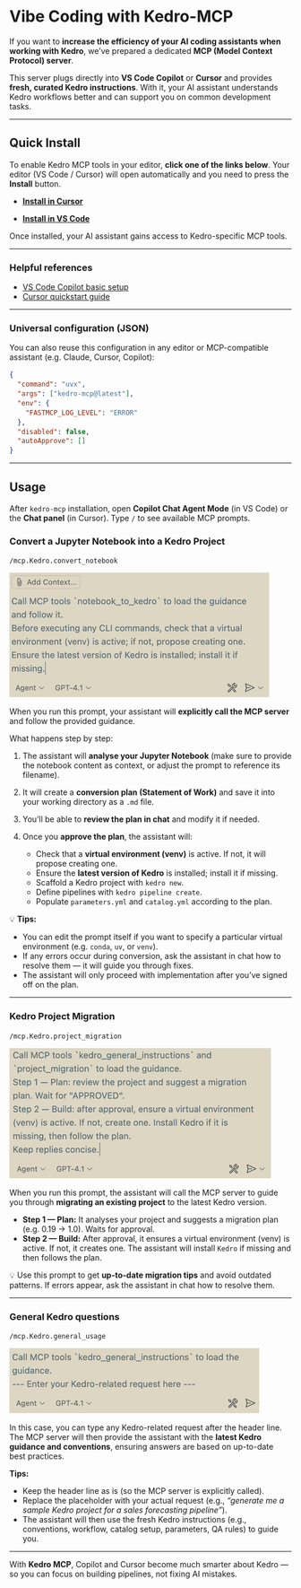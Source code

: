 # Vibe Coding with Kedro-MCP

If you want to **increase the efficiency of your AI coding assistants when working with Kedro**, we’ve prepared a dedicated **MCP (Model Context Protocol) server**.

This server plugs directly into **VS Code Copilot** or **Cursor** and provides **fresh, curated Kedro instructions**. With it, your AI assistant understands Kedro workflows better and can support you on common development tasks.

---

## Quick Install

To enable Kedro MCP tools in your editor, **click one of the links below**.
Your editor (VS Code / Cursor) will open automatically and you need to press the **Install** button.

- [**Install in Cursor**](https://cursor.com/en/install-mcp?name=Kedro&config=eyJjb21tYW5kIjoidXZ4IiwiYXJncyI6WyJrZWRyby1tY3BAbGF0ZXN0Il0sImVudiI6eyJGQVNNQ1BfTE9HX0xFVkVMIjoiRVJST1IifSwiZGlzYWJsZWQiOmZhbHNlLCJhdXRvQXBwcm92ZSI6W119)


- [**Install in VS Code**](https://insiders.vscode.dev/redirect/mcp/install?name=Kedro&config=%7B%22command%22%3A%22uvx%22%2C%22args%22%3A%5B%22kedro-mcp%40latest%22%5D%2C%22env%22%3A%7B%22FASTMCP_LOG_LEVEL%22%3A%22ERROR%22%7D%2C%22disabled%22%3Afalse%2C%22autoApprove%22%3A%5B%5D%7D)


Once installed, your AI assistant gains access to Kedro-specific MCP tools.

---

### Helpful references
- [VS Code Copilot basic setup](https://code.visualstudio.com/docs/copilot/setup)
- [Cursor quickstart guide](https://cursor.com/docs/get-started/quickstart)

---

### Universal configuration (JSON)

You can also reuse this configuration in any editor or MCP-compatible assistant (e.g. Claude, Cursor, Copilot):

```json
{
  "command": "uvx",
  "args": ["kedro-mcp@latest"],
  "env": {
    "FASTMCP_LOG_LEVEL": "ERROR"
  },
  "disabled": false,
  "autoApprove": []
}
```

---

## Usage

After `kedro-mcp` installation, open **Copilot Chat Agent Mode** (in VS Code) or the **Chat panel** (in Cursor).
Type `/` to see available MCP prompts.

### Convert a Jupyter Notebook into a Kedro Project

```text
/mcp.Kedro.convert_notebook
```

![](../meta/images/mcp_notebook_convertion.png)

When you run this prompt, your assistant will **explicitly call the MCP server** and follow the provided guidance.

What happens step by step:

1. The assistant will **analyse your Jupyter Notebook**
   (make sure to provide the notebook content as context,
   or adjust the prompt to reference its filename).

2. It will create a **conversion plan (Statement of Work)**
   and save it into your working directory as a `.md` file.

3. You’ll be able to **review the plan in chat** and modify it if needed.

4. Once you **approve the plan**, the assistant will:

    - Check that a **virtual environment (venv)** is active.
      If not, it will propose creating one.
    - Ensure the **latest version of Kedro** is installed; install it if missing.
    - Scaffold a Kedro project with `kedro new`.
    - Define pipelines with `kedro pipeline create`.
    - Populate `parameters.yml` and `catalog.yml` according to the plan.

💡 **Tips:**

- You can edit the prompt itself if you want to specify a particular virtual environment (e.g. `conda`, `uv`, or `venv`).
- If any errors occur during conversion, ask the assistant in chat how to resolve them — it will guide you through fixes.
- The assistant will only proceed with implementation after you’ve signed off on the plan.

---

### Kedro Project Migration

```text
/mcp.Kedro.project_migration
```

![](../meta/images/mcp_migration.png)

When you run this prompt, the assistant will call the MCP server to guide you through **migrating an existing project** to the latest Kedro version.

- **Step 1 — Plan:** It analyses your project and suggests a migration plan (e.g. 0.19 → 1.0). Waits for approval.
- **Step 2 — Build:** After approval, it ensures a virtual environment (venv) is active. If not, it creates one. The assistant will install `Kedro` if missing and then follows the plan.

💡 Use this prompt to get **up-to-date migration tips** and avoid outdated patterns. If errors appear, ask the assistant in chat how to resolve them.


---

### General Kedro questions
```text
/mcp.Kedro.general_usage
```

![](../meta/images/mcp_general_guidance.png)

In this case, you can type any Kedro-related request after the header line.
The MCP server will then provide the assistant with the **latest Kedro guidance and conventions**, ensuring answers are based on up-to-date best practices.

**Tips:**

- Keep the header line as is (so the MCP server is explicitly called).
- Replace the placeholder with your actual request
  (e.g., *“generate me a sample Kedro project for a sales forecasting pipeline”*).
- The assistant will then use the fresh Kedro instructions
  (e.g., conventions, workflow, catalog setup, parameters, QA rules) to guide you.


---


With **Kedro MCP**, Copilot and Cursor become much smarter about Kedro — so you can focus on building pipelines, not fixing AI mistakes.
